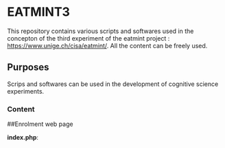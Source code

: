 # EATMINT3

This repository contains various scripts and softwares used in the concepton of the third experiment of the eatmint project : https://www.unige.ch/cisa/eatmint/. All the content can be freely used.

## Purposes

Scrips and softwares can be used in the development of cognitive science experiments. 

### Content

##Enrolment web page

**index.php**: 
